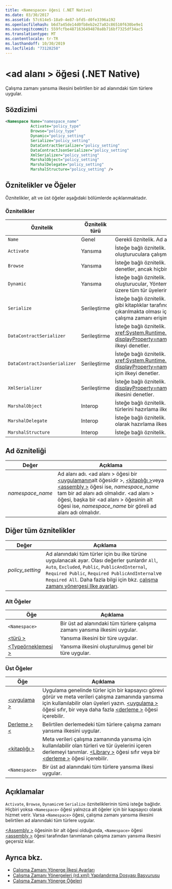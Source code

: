 ```yaml
---
title: <Namespace> öğesi (.NET Native)
ms.date: 03/30/2017
ms.assetid: 57c614e5-18a9-4e87-bfd5-d0fe3396a192
ms.openlocfilehash: b6d7a45de14d0fb8eb2e27a02c86510f630be9e1
ms.sourcegitcommit: 559fcfbe4871636494870a8b716bf7325df34ac5
ms.translationtype: MT
ms.contentlocale: tr-TR
ms.lasthandoff: 10/30/2019
ms.locfileid: "73128258"
---
```

# <a name="namespace-element-net-native"></a>\<ad alanı > öğesi (.NET Native)
Çalışma zamanı yansıma ilkesini belirtilen bir ad alanındaki tüm türlere uygular.  
  
## <a name="syntax"></a>Sözdizimi  
  
```xml  
<Namespace Name="namespace_name"   
           Activate="policy_type"   
           Browse="policy_type"  
           Dynamic="policy_setting"  
           Serialize="policy_setting"  
           DataContractSerializer="policy_setting"  
           DataContractJsonSerializer="policy_setting"  
           XmlSerializer="policy_setting"  
           MarshalObject="policy_setting"  
           MarshalDelegate="policy_setting"  
           MarshalStructure="policy_setting" />  
```  
  
## <a name="attributes-and-elements"></a>Öznitelikler ve Öğeler  
 Öznitelikler, alt ve üst öğeler aşağıdaki bölümlerde açıklanmaktadır.  
  
### <a name="attributes"></a>Öznitelikler  
  
|Öznitelik|Öznitelik türü|Açıklama|  
|---------------|--------------------|-----------------|  
|`Name`|Genel|Gerekli öznitelik. Ad alanının adını belirtir.|  
|`Activate`|Yansıma|İsteğe bağlı öznitelik. Örneklerin etkinleştirilmesini sağlamak için oluşturuculara çalışma zamanı erişimini denetler.|  
|`Browse`|Yansıma|İsteğe bağlı öznitelik. Program öğeleri hakkında bilgi sorgulamayı denetler, ancak hiçbir çalışma zamanı erişimini etkinleştirmez.|  
|`Dynamic`|Yansıma|İsteğe bağlı öznitelik. Dinamik programlamayı etkinleştirmek için oluşturucular, Yöntemler, alanlar, Özellikler ve olaylar dahil olmak üzere tüm tür üyelerine çalışma zamanı erişimini denetler.|  
|`Serialize`|Serileştirme|İsteğe bağlı öznitelik. Tür örneklerinin, Newtonsoft JSON serileştirici gibi kitaplıklar tarafından serileştirilmesi ve seri durumdan çıkarılmakta olması için oluşturuculara, alanlara ve özelliklere çalışma zamanı erişimini denetler.|  
|`DataContractSerializer`|Serileştirme|İsteğe bağlı öznitelik. <xref:System.Runtime.Serialization.DataContractSerializer?displayProperty=nameWithType> sınıfını kullanan serileştirme için ilkeyi denetler.|  
|`DataContractJsonSerializer`|Serileştirme|İsteğe bağlı öznitelik. <xref:System.Runtime.Serialization.Json.DataContractJsonSerializer?displayProperty=nameWithType> sınıfını kullanan JSON serileştirme için ilkeyi denetler.|  
|`XmlSerializer`|Serileştirme|İsteğe bağlı öznitelik. <xref:System.Xml.Serialization.XmlSerializer?displayProperty=nameWithType> sınıfını kullanan XML serileştirme ilkesini denetler.|  
|`MarshalObject`|Interop|İsteğe bağlı öznitelik. Windows Çalışma Zamanı ve COM 'a başvuru türlerini hazırlama ilkesini denetler.|  
|`MarshalDelegate`|Interop|İsteğe bağlı öznitelik. Temsilci türlerini yerel koda işlev işaretçileri olarak hazırlama ilkesini denetler.|  
|`MarshalStructure`|Interop|İsteğe bağlı öznitelik. Yapıları yerel koda hazırlama ilkesini denetler.|  
  
## <a name="name-attribute"></a>Ad özniteliği  
  
|Değer|Açıklama|  
|-----------|-----------------|  
|*namespace_name*|Ad alanı adı. \<ad alanı > öğesi bir [\<uygulamanın](application-element-net-native.md)alt öğesidir >, [\<kitaplığı >](library-element-net-native.md)veya [\<assembly >](assembly-element-net-native.md) öğesi ise, *namespace_name* tam bir ad alanı adı olmalıdır. \<ad alanı > öğesi, başka bir \<ad alanı > öğesinin alt öğesi ise, *namespace_name* bir göreli ad alanı adı olmalıdır.|  
  
## <a name="all-other-attributes"></a>Diğer tüm öznitelikler  
  
|Değer|Açıklama|  
|-----------|-----------------|  
|*policy_setting*|Ad alanındaki tüm türler için bu ilke türüne uygulanacak ayar. Olası değerler şunlardır `All`, `Auto`, `Excluded`, `Public`, `PublicAndInternal`, `Required Public`, `Required PublicAndInternal`ve `Required All`. Daha fazla bilgi için bkz. [çalışma zamanı yönergesi Ilke ayarları](runtime-directive-policy-settings.md).|  
  
### <a name="child-elements"></a>Alt Öğeler  
  
|Öğe|Açıklama|  
|-------------|-----------------|  
|`<Namespace>`|Bir üst ad alanındaki tüm türlere çalışma zamanı yansıma ilkesini uygular.|  
|[\<türü >](type-element-net-native.md)|Yansıma ilkesini bir türe uygular.|  
|[\<Typeörneklemesi >](typeinstantiation-element-net-native.md)|Yansıma ilkesini oluşturulmuş genel bir türe uygular.|  
  
### <a name="parent-elements"></a>Üst Öğeler  
  
|Öğe|Açıklama|  
|-------------|-----------------|  
|[\<uygulama >](application-element-net-native.md)|Uygulama genelinde türler için bir kapsayıcı görevi görür ve meta verileri çalışma zamanında yansıma için kullanılabilir olan üyeleri yazın. [\<uygulama >](application-element-net-native.md) öğesi sıfır, bir veya daha fazla [\<derleme >](assembly-element-net-native.md) öğesi içerebilir.|  
|[Derleme > \<](assembly-element-net-native.md)|Belirtilen derlemedeki tüm türlere çalışma zamanı yansıma ilkesini uygular.|  
|[\<kitaplığı >](library-element-net-native.md)|Meta verileri çalışma zamanında yansıma için kullanılabilir olan türleri ve tür üyelerini içeren derlemeyi tanımlar. [\<Library >](library-element-net-native.md) öğesi sıfır veya bir [\<derleme >](assembly-element-net-native.md) öğesi içerebilir.|  
|`<Namespace>`|Bir üst ad alanındaki tüm türlere yansıma ilkesi uygular.|  
  
## <a name="remarks"></a>Açıklamalar  
 `Activate`, `Browse`, `Dynamic`ve `Serialize` özniteliklerinin tümü isteğe bağlıdır. Hiçbiri yoksa `<Namespace>` öğesi yalnızca alt öğeler için bir kapsayıcı olarak hizmet verir. Varsa `<Namespace>` öğesi, çalışma zamanı yansıma ilkesini belirtilen ad alanındaki tüm türlere uygular.  
  
 [\<Assembly >](assembly-element-net-native.md) öğesinin bir alt öğesi olduğunda, `<Namespace>` öğesi [\<assembly >](assembly-element-net-native.md) öğesi tarafından tanımlanan çalışma zamanı yansıma ilkesini geçersiz kılar.  
  
## <a name="see-also"></a>Ayrıca bkz.

- [Çalışma Zamanı Yönerge İlkesi Ayarları](runtime-directive-policy-settings.md)
- [Çalışma Zamanı Yönergeleri (rd.xml) Yapılandırma Dosyası Başvurusu](runtime-directives-rd-xml-configuration-file-reference.md)
- [Çalışma Zamanı Yönerge Öğeleri](runtime-directive-elements.md)
